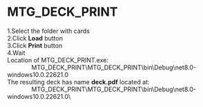 # MTG_DECK_PRINT

1.Select the folder with cards\
2.Click **Load** button\
3.Click **Print** button\
4.Wait\
Location of MTG_DECK_PRINT.exe:\
&emsp;&emsp;&emsp;&emsp;MTG_DECK_PRINT\MTG_DECK_PRINT\bin\Debug\net8.0-windows10.0.22621.0\
The resulting deck has name **deck.pdf** located at:\
&emsp;&emsp;&emsp;&emsp;MTG_DECK_PRINT\MTG_DECK_PRINT\bin\Debug\net8.0-windows10.0.22621.0\
